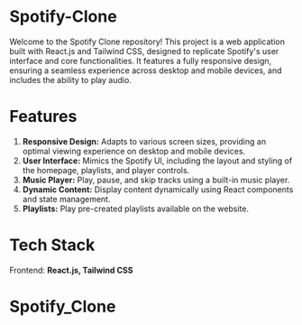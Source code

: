 # Spotify-Clone

Welcome to the Spotify Clone repository! This project is a web application built with React.js and Tailwind CSS, designed to replicate Spotify's user interface and core functionalities. It features a fully responsive design, ensuring a seamless experience across desktop and mobile devices, and includes the ability to play audio.

# Features
1. **Responsive Design:** Adapts to various screen sizes, providing an optimal viewing experience on desktop and mobile devices.
2. **User Interface:** Mimics the Spotify UI, including the layout and styling of the homepage, playlists, and player controls.
3. **Music Player:** Play, pause, and skip tracks using a built-in music player.
4. **Dynamic Content:** Display content dynamically using React components and state management.
5. **Playlists:** Play pre-created playlists available on the website.

# Tech Stack
Frontend: **React.js, Tailwind CSS**

# Spotify_Clone
